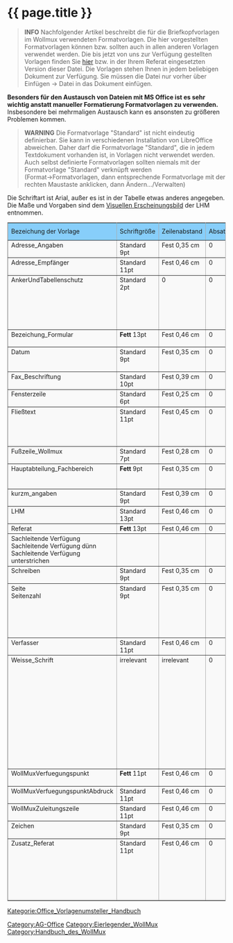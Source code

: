 # {{ page.title }}

> **INFO** Nachfolgender Artikel beschreibt die für die Briefkopfvorlagen im Wollmux verwendeten Formatvorlagen. Die hier vorgestellten Formatvorlagen können bzw. sollten auch in allen anderen Vorlagen verwendet werden. Die bis jetzt von uns zur Verfügung gestellten Vorlagen finden Sie [hier](http://limux.tvc.muenchen.de/ablage/sonstiges/wollmux/vorlagen/WOL_Briefkopf-Absatzformate_v1_2005-11-22.ott) bzw. in der Ihrem Referat eingesetzten Version dieser Datei. Die Vorlagen stehen Ihnen in jedem beliebigen Dokument zur Verfügung. Sie müssen die Datei nur vorher über Einfügen &rarr; Datei in das Dokument einfügen.

**Besonders für den Austausch von Dateien mit MS Office ist es sehr wichtig anstatt manueller Formatierung Formatvorlagen zu verwenden.** Insbesondere bei mehrmaligen Austausch kann es ansonsten zu größeren Problemen kommen.

> **WARNING** Die Formatvorlage "Standard" ist nicht eindeutig definierbar. Sie kann in verschiedenen Installation von LibreOffice abweichen. Daher darf die Formatvorlage "Standard", die in jedem Textdokument vorhanden ist, in Vorlagen nicht verwendet werden. Auch selbst definierte Formatvorlagen sollten niemals mit der Formatvorlage "Standard" verknüpft werden (Format&rarr;Formatvorlagen, dann entsprechende Formatvorlage mit der rechten Maustaste anklicken, dann Ändern.../Verwalten)

Die Schriftart ist Arial, außer es ist in der Tabelle etwas anderes angegeben. Die Maße und Vorgaben sind dem [Visuellen Erscheinungsbild](http://intranet.muenchen.de/?url=http://intranet.muenchen.de/basis/publ/erscheinungsbild/index.html) der LHM entnommen.

<table border="2" cellspacing="0" cellpadding="4" rules="all" style="margin:1em 1em 1em 0; border:solid 1px #AAAAAA; border-collapse:collapse; background-color:#F9F9F9; font-size:100%; empty-cells:show;">
<tr>
<td bgcolor="#87CEFA"> Bezeichung der Vorlage
</td>
<td bgcolor="#87CEFA"> Schriftgröße
</td>
<td bgcolor="#87CEFA"> Zeilenabstand
</td>
<td bgcolor="#87CEFA"> Absatzformat
</td>
<td bgcolor="#87CEFA"> Sonstige Einstellungen
</td>
<td bgcolor="#87CEFA"> Verwendung (Beispiel)
</td></tr>
<tr>
<td valign="top">Adresse_Angaben
</td>
<td valign="top">Standard 9pt
</td>
<td valign="top">Fest 0,35 cm
</td>
<td valign="top">0
</td>
<td valign="top">0
</td>
<td valign="top"><div class="thumb tnone"><div class="thumbinner" style="width:182px;"><img src="images/Formatvorlagen/Adresse_Angaben.jpg" alt="Formatvorlage Adresse Angaben"><div class="thumbcaption"></div></div></div>
</td></tr>
<tr>
<td valign="top">Adresse_Empfänger
</td>
<td valign="top">Standard 11pt
</td>
<td valign="top">Fest 0,46 cm
</td>
<td valign="top">0
</td>
<td valign="top">0
</td>
<td valign="top">
</td></tr>
<tr>
<td valign="top">AnkerUndTabellenschutz
</td>
<td valign="top">Standard 2pt
</td>
<td valign="top">0
</td>
<td valign="top">0
</td>
<td valign="top">0
</td>
<td valign="top">Wird in dem kleinen Bereich vor dem Seitentextbereich verwendet, um diesen Bereich möglichst klein zu halten. Z.B. werden dort die Rahmen verankert.
</td></tr>
<tr>
<td valign="top">Bezeichung_Formular
</td>
<td valign="top"><b>Fett</b> 13pt
</td>
<td valign="top">Fest 0,46 cm
</td>
<td valign="top">0
</td>
<td valign="top">0
</td>
<td valign="top"><div class="thumb tnone"><div class="thumbinner" style="width:182px;"><img src="images/Formatvorlagen/Bezeichung_Formular.jpg" alt="Formatvorlage Bezeichnung Formular"><div class="thumbcaption"></div></div></div>
</td></tr>
<tr>
<td valign="top">Datum
</td>
<td valign="top">Standard 9pt
</td>
<td valign="top">Fest 0,35 cm
</td>
<td valign="top">0
</td>
<td valign="top">Gilt nur für den Externen Briefkopf.
</td>
<td valign="top"><div class="thumb tnone"><div class="thumbinner" style="width:182px;"><img src="images/Formatvorlagen/Datum.jpg" alt="Formatvorlage Datum"><div class="thumbcaption"></div></div></div>
</td></tr>
<tr>
<td valign="top">Fax_Beschriftung
</td>
<td valign="top">Standard 10pt
</td>
<td valign="top">Fest 0,39 cm
</td>
<td valign="top">0
</td>
<td valign="top">0
</td>
<td valign="top"><div class="thumb tnone"><div class="thumbinner" style="width:182px;"><img src="images/Formatvorlagen/Fax_Beschriftung.jpg" alt="Formatvorlage Fax Beschriftung"><div class="thumbcaption"></div></div></div>
</td></tr>
<tr>
<td valign="top">Fensterzeile
</td>
<td valign="top">Standard 6pt
</td>
<td valign="top">Fest 0,25 cm
</td>
<td valign="top">0
</td>
<td valign="top">0
</td>
<td valign="top"><div class="thumb tnone"><div class="thumbinner" style="width:182px;"><img src="images/Formatvorlagen/Fensterzeile.jpg" alt="Formatvorlage Fensterzele"><div class="thumbcaption"></div></div></div>
</td></tr>
<tr>
<td valign="top">Fließtext
</td>
<td valign="top">Standard 11pt
</td>
<td valign="top">Fest 0,45 cm
</td>
<td valign="top">0
</td>
<td valign="top">0
</td>
<td valign="top">Die Schrift für den Bereich im Briefkopf, in dem der tatsächliche Inhalt, z.B Bescheid, Schreiben usw. geschrieben wird.
</td></tr>
<tr>
<td valign="top">Fußzeile_Wollmux
</td>
<td valign="top">Standard 7pt
</td>
<td valign="top">Fest 0,28 cm
</td>
<td valign="top">0
</td>
<td valign="top">0
</td>
<td valign="top"><div class="thumb tnone"><div class="thumbinner" style="width:182px;"><img src="images/Formatvorlagen/Fußzeile_Wollmux.jpg" alt="Formatvorlage Adresse Fußzeile WollMux"><div class="thumbcaption"></div></div></div>
</td></tr>
<tr>
<td valign="top">Hauptabteilung_Fachbereich
</td>
<td valign="top"><b>Fett</b> 9pt
</td>
<td valign="top">Fest 0,35 cm
</td>
<td valign="top">0
</td>
<td valign="top">0
</td>
<td valign="top"><div class="thumb tnone"><div class="thumbinner" style="width:182px;"><img src="images/Formatvorlagen/Hauptabteilung_Fachbereich.jpg" alt="Formatvorlage Hauptabteilung Fachbereich"><div class="thumbcaption"></div></div></div>
</td></tr>
<tr>
<td valign="top">kurzm_angaben
</td>
<td valign="top">Standard 9pt
</td>
<td valign="top">Fest 0,39 cm
</td>
<td valign="top">0
</td>
<td valign="top">0
</td>
<td valign="top"><div class="thumb tnone"><div class="thumbinner" style="width:182px;"><img src="images/Formatvorlagen/Kurzm_Angaben.jpg" alt="Formatvorlage Kurzmitteilung Angaben"><div class="thumbcaption"></div></div></div>
</td></tr>
<tr>
<td valign="top">LHM
</td>
<td valign="top">Standard 13pt
</td>
<td valign="top">Fest 0,46 cm
</td>
<td valign="top">0
</td>
<td valign="top">0
</td>
<td valign="top"><div class="thumb tnone"><div class="thumbinner" style="width:182px;"><img src="images/Formatvorlagen/LHM.jpg" alt="Formatvorlage LHM"><div class="thumbcaption"></div></div></div>
</td></tr>
<tr>
<td valign="top">Referat
</td>
<td valign="top"><b>Fett</b> 13pt
</td>
<td valign="top">Fest 0,46 cm
</td>
<td valign="top">0
</td>
<td valign="top">0
</td>
<td valign="top"><div class="thumb tnone"><div class="thumbinner" style="width:182px;"><img src="images/Formatvorlagen/Referat.jpg" alt="Formatvorlage Referat"><div class="thumbcaption"></div></div></div>
</td></tr>
<tr>
<td valign="top">Sachleitende Verfügung<br />Sachleitende Verfügung dünn<br />Sachleitende Verfügung unterstrichen
</td>
<td valign="top">
</td>
<td valign="top">
</td>
<td valign="top">
</td>
<td valign="top">
</td>
<td valign="top">Werden nicht mehr verwendet, da durch den WollMux Komfortdruck ersetzt.
</td></tr>
<tr>
<td valign="top">Schreiben
</td>
<td valign="top">Standard 9pt
</td>
<td valign="top">Fest 0,35 cm
</td>
<td valign="top">0
</td>
<td valign="top">0
</td>
<td valign="top"><div class="thumb tnone"><div class="thumbinner" style="width:182px;"><img src="images/Formatvorlagen/Schreiben.jpg" alt="Formatvorlage Schreiben"><div class="thumbcaption"></div></div></div>
</td></tr>
<tr>
<td valign="top">Seite<br />Seitenzahl
</td>
<td valign="top">Standard 9pt
</td>
<td valign="top">Fest 0,35 cm
</td>
<td valign="top">0
</td>
<td valign="top">Einzug vor Text: 12.20 cm
</td>
<td valign="top"><div class="thumb tnone"><div class="thumbinner" style="width:182px;"><img src="images/Formatvorlagen/Seite.jpg" alt="Formatvorlage Seite"><div class="thumbcaption"></div></div></div>Vorlage für die Formatierung der Seitenzahl. Diese erscheint im internen oder externen Briefkopf ab der Seite 2 oben rechts.
</td></tr>
<tr>
<td valign="top">Verfasser
</td>
<td valign="top">Standard 11pt
</td>
<td valign="top">Fest 0,46 cm
</td>
<td valign="top">0
</td>
<td valign="top">0
</td>
<td valign="top"><div class="thumb tnone"><div class="thumbinner" style="width:182px;"><img src="images/Formatvorlagen/Verfasser.jpg" alt="Formatvorlage Verfasser"><div class="thumbcaption"></div></div></div>
</td></tr>
<tr>
<td valign="top">Weisse_Schrift
</td>
<td valign="top">irrelevant
</td>
<td valign="top">irrelevant
</td>
<td valign="top">0
</td>
<td valign="top">Die Schriftfarbe ist weiss.
</td>
<td valign="top">Das Konstrukt ist nötig, damit der Bereich hinter den Rahmen mit Absender, Empfängeradresse, usw. nicht beschriftet werden kann. Dieser "Workaround" stellt sicher, dass die Briefköpfe auch mit MS Office austauschbar bleiben und dort noch dem städtischen Erscheinungsbild entsprechen.<div class="thumb tnone"><div class="thumbinner" style="width:182px;"><img src="images/Formatvorlagen/Weisse_Schrift.jpg" alt="Formatvorlage Weiße Schrift"><div class="thumbcaption"></div></div></div>
</td></tr>
<tr>
<td valign="top">WollMuxVerfuegungspunkt
</td>
<td valign="top"><b>Fett</b> 11pt
</td>
<td valign="top">Fest 0,46 cm
</td>
<td valign="top">0
</td>
<td valign="top">Einzug Erste Zeile -0,7cm
</td>
<td valign="top"><div class="thumb tnone"><div class="thumbinner" style="width:182px;"><img src="images/Formatvorlagen/WollMuxVerfuegungspunkt.jpg" alt="Formatvorlage WollMux Verfügungspunkt"><div class="thumbcaption"></div></div></div>
</td></tr>
<tr>
<td valign="top">WollMuxVerfuegungspunktAbdruck
</td>
<td valign="top">Standard 11pt
</td>
<td valign="top">Fest 0,46 cm
</td>
<td valign="top">0
</td>
<td valign="top">Einzug Erste Zeile -0,7cm
</td>
<td valign="top"><div class="thumb tnone"><div class="thumbinner" style="width:182px;"><img src="images/Formatvorlagen/WollMuxVerfuegungspunktAbdruck.jpg" alt="Formatvorlage WollMux Verfügungspunkt Abdruck"><div class="thumbcaption"></div></div></div>
</td></tr>
<tr>
<td valign="top">WollMuxZuleitungszeile
</td>
<td valign="top">Standard 11pt
</td>
<td valign="top">Fest 0,46 cm
</td>
<td valign="top">0
</td>
<td valign="top">Unterstrichen
</td>
<td valign="top"><div class="thumb tnone"><div class="thumbinner" style="width:182px;"><img src="images/Formatvorlagen/WollMuxZuleitungszeile.jpg" alt="Formatvorlage WollMux Zuleitungszeile"><div class="thumbcaption"></div></div></div>
</td></tr>
<tr>
<td valign="top">Zeichen
</td>
<td valign="top">Standard 9pt
</td>
<td valign="top">Fest 0,35 cm
</td>
<td valign="top">0
</td>
<td valign="top">0
</td>
<td valign="top"><div class="thumb tnone"><div class="thumbinner" style="width:182px;"><img src="images/Formatvorlagen/Zeichen.jpg" alt="Formatvorlage Zeichen"><div class="thumbcaption"></div></div></div>
</td></tr>
<tr>
<td valign="top">Zusatz_Referat
</td>
<td valign="top">Standard 11pt
</td>
<td valign="top">Fest 0,46 cm
</td>
<td valign="top">0
</td>
<td valign="top">0
</td>
<td valign="top"><div class="thumb tnone"><div class="thumbinner" style="width:182px;"><img src="images/Formatvorlagen/Zusatz_Referat.jpg" alt="Formatvorlage Zusatz Referat"><div class="thumbcaption"></div></div></div> Formatvorlage für die Zusatzbezeichung rechts oben im externen Briefkopf, den manche Dienststellen verwenden, z.B. Tourismusamt.
</td></tr></table>

<Kategorie:Office_Vorlagenumsteller_Handbuch>

<Category:AG-Office> <Category:Eierlegender_WollMux>
<Category:Handbuch_des_WollMux>
